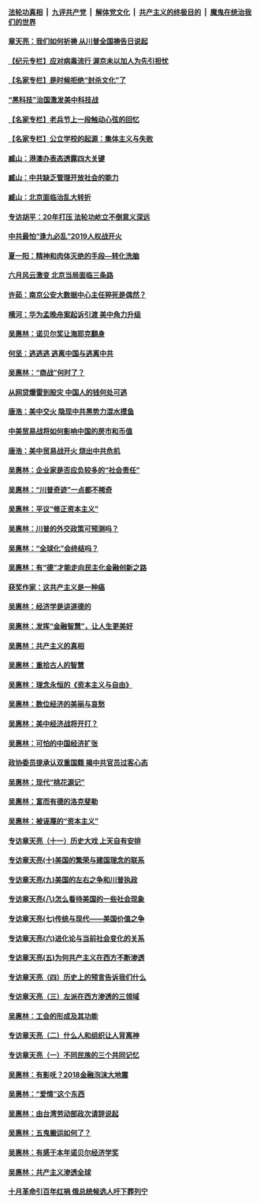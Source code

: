 

####  [法轮功真相](../../../../basic/blob/master/README.md?t=06232331) &nbsp;|&nbsp; [九评共产党](../../../../9ping.md/blob/master/README.md?t=06232331) &nbsp;|&nbsp; [解体党文化](../../../../jtdwh.md/blob/master/README.md?t=06232331)  &nbsp;|&nbsp; [共产主义的终极目的](../../../../gczydzjmd.md/blob/master/README.md?t=06232331) &nbsp;|&nbsp; [魔鬼在统治我们的世界](../../../../mgztzwmdsj.md/blob/master/README.md?t=06232331) 

#### [章天亮：我们如何祈祷 从川普全国祷告日说起](../pages/nsc423/n11944627.md?t=06232331) 

#### [【纪元专栏】应对病毒流行 渥京未以加人为先引担忧](../pages/nsc423/n11875714.md?t=06232331) 

#### [【名家专栏】是时候拒绝“封杀文化”了](../pages/nsc423/n11814093.md?t=06232331) 

#### [“黑科技”治国激发美中科技战](../pages/nsc423/n11638056.md?t=06232331) 

#### [【名家专栏】老兵节上一段触动心弦的回忆](../pages/nsc423/n11646016.md?t=06232331) 

#### [【名家专栏】公立学校的起源：集体主义与失败](../pages/nsc423/n11601833.md?t=06232331) 

#### [臧山：港澳办表态透露四大关键](../pages/nsc423/n11421628.md?t=06232331) 

#### [臧山：中共缺乏管理开放社会的能力](../pages/nsc423/n11407457.md?t=06232331) 

#### [臧山：北京面临治乱大转折](../pages/nsc423/n11406895.md?t=06232331) 

#### [专访胡平：20年打压 法轮功屹立不倒意义深远](../pages/nsc423/n11398800.md?t=06232331) 

#### [中共最怕“逢九必乱”2019人权战开火](../pages/nsc423/n11385248.md?t=06232331) 

#### [夏一阳：精神和肉体灭绝的手段—转化洗脑](../pages/nsc423/n11368250.md?t=06232331) 

#### [六月风云激变 北京当局面临三条路](../pages/nsc423/n11313668.md?t=06232331) 

#### [许茹：南京公安大数据中心主任猝死是偶然？](../pages/nsc423/n11064744.md?t=06232331) 

#### [横河：华为孟晚舟案起诉引渡 美中角力升级](../pages/nsc423/n11027230.md?t=06232331) 

#### [吴惠林：诺贝尔奖让海耶克翻身](../pages/nsc423/n10890049.md?t=06232331) 

#### [何坚：逃逃逃 逃离中国与逃离中共](../pages/nsc423/n10592891.md?t=06232331) 

#### [吴惠林：“商战”何时了？](../pages/nsc423/n10573558.md?t=06232331) 

#### [从网贷爆雷到股灾 中国人的钱何处可逃](../pages/nsc423/n10572800.md?t=06232331) 

#### [唐浩：美中交火 隐现中共黑势力混水摸鱼](../pages/nsc423/n10544040.md?t=06232331) 

#### [中美贸易战将如何影响中国的房市和币值](../pages/nsc423/n10543697.md?t=06232331) 

#### [唐浩：美中贸易战开火 烧出中共危机](../pages/nsc423/n10540126.md?t=06232331) 

#### [吴惠林：企业家是否应负较多的“社会责任”](../pages/nsc423/n10535022.md?t=06232331) 

#### [吴惠林：“川普奇迹”一点都不稀奇](../pages/nsc423/n10512808.md?t=06232331) 

#### [吴惠林：平议“修正资本主义”](../pages/nsc423/n10495724.md?t=06232331) 

#### [吴惠林：川普的外交政策可预测吗？](../pages/nsc423/n10462387.md?t=06232331) 

#### [吴惠林：“全球化”会终结吗？](../pages/nsc423/n10452838.md?t=06232331) 

#### [吴惠林：有“德”才能走向民主化金融创新之路](../pages/nsc423/n10432292.md?t=06232331) 

#### [获奖作家：这共产主义是一种癌](../pages/nsc423/n10431541.md?t=06232331) 

#### [吴惠林：经济学是讲道德的](../pages/nsc423/n10398014.md?t=06232331) 

#### [吴惠林：发挥“金融智慧”，让人生更美好](../pages/nsc423/n10375019.md?t=06232331) 

#### [吴惠林：共产主义的真相](../pages/nsc423/n10351394.md?t=06232331) 

#### [吴惠林：重拾古人的智慧](../pages/nsc423/n10337691.md?t=06232331) 

#### [吴惠林：理念永恒的《资本主义与自由》](../pages/nsc423/n10316274.md?t=06232331) 

#### [吴惠林：数位经济的美丽与哀愁](../pages/nsc423/n10292946.md?t=06232331) 

#### [吴惠林：美中经济战将开打？](../pages/nsc423/n10258825.md?t=06232331) 

#### [吴惠林：可怕的中国经济扩张](../pages/nsc423/n10219147.md?t=06232331) 

#### [政协委员提承认双重国籍 揭中共官员过客心态](../pages/nsc423/n10208809.md?t=06232331) 

#### [吴惠林：现代“桃花源记”](../pages/nsc423/n10185234.md?t=06232331) 

#### [吴惠林：富而有德的洛克斐勒](../pages/nsc423/n10142264.md?t=06232331) 

#### [吴惠林：被诬蔑的“资本主义”](../pages/nsc423/n10124816.md?t=06232331) 

#### [专访章天亮（十一）历史大戏 上天自有安排](../pages/nsc423/n10094905.md?t=06232331) 

#### [专访章天亮(十)美国的繁荣与建国理念的联系](../pages/nsc423/n10094899.md?t=06232331) 

#### [专访章天亮(九)美国的左右之争和川普执政](../pages/nsc423/n10094889.md?t=06232331) 

#### [专访章天亮(八)怎么看待美国的一些社会现象](../pages/nsc423/n10094857.md?t=06232331) 

#### [专访章天亮(七)传统与现代——美国价值之争](../pages/nsc423/n10093140.md?t=06232331) 

#### [专访章天亮(六)进化论与当前社会变化的关系](../pages/nsc423/n10092036.md?t=06232331) 

#### [专访章天亮(五)为何共产主义在西方不断渗透](../pages/nsc423/n10083620.md?t=06232331) 

#### [专访章天亮（四）历史上的预言告诉我们什么](../pages/nsc423/n10083606.md?t=06232331) 

#### [专访章天亮（三）左派在西方渗透的三领域](../pages/nsc423/n10081115.md?t=06232331) 

#### [吴惠林：工会的形成及其功能](../pages/nsc423/n10080633.md?t=06232331) 

#### [专访章天亮（二）什么人和组织让人背离神](../pages/nsc423/n10076637.md?t=06232331) 

#### [专访章天亮（一）不同民族的三个共同记忆](../pages/nsc423/n10074188.md?t=06232331) 

#### [吴惠林：有影呒？2018金融泡沫大地震](../pages/nsc423/n10040534.md?t=06232331) 

#### [吴惠林：“爱情”这个东西](../pages/nsc423/n10019423.md?t=06232331) 

#### [吴惠林：由台湾劳动部政次请辞说起](../pages/nsc423/n9979679.md?t=06232331) 

#### [吴惠林：五鬼搬运如何了？](../pages/nsc423/n9925338.md?t=06232331) 

#### [吴惠林：有感于本年诺贝尔经济学奖](../pages/nsc423/n9871883.md?t=06232331) 

#### [吴惠林：共产主义渗透全球](../pages/nsc423/n9812748.md?t=06232331) 

#### [十月革命引百年红祸 俄总统候选人吁下葬列宁](../pages/nsc423/n9810182.md?t=06232331) 

